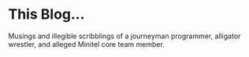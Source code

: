 This Blog...
=====================

Musings and illegible scribblings of a journeyman programmer, alligator wrestler, and alleged Minitel core team member.

